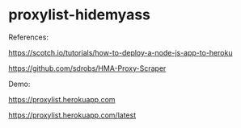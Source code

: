 # proxylist-hidemyass

References:

https://scotch.io/tutorials/how-to-deploy-a-node-js-app-to-heroku

https://github.com/sdrobs/HMA-Proxy-Scraper


Demo:

https://proxylist.herokuapp.com

https://proxylist.herokuapp.com/latest


